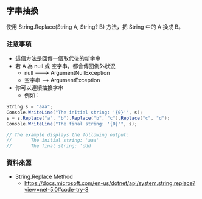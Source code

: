 ## 字串抽換

使用 String.Replace(String A, String? B) 方法，把 String 中的 A 換成 B。

### 注意事項

* 這個方法是回傳一個取代後的新字串
* 若 A 為 null 或 空字串，都會傳回例外狀況
  * null ---> ArgumentNullException
  * 空字串 --> ArgumentException
* 你可以連續抽換字串
  * 例如：

```csharp  
String s = "aaa";
Console.WriteLine("The initial string: '{0}'", s);
s = s.Replace("a", "b").Replace("b", "c").Replace("c", "d");
Console.WriteLine("The final string: '{0}'", s);

// The example displays the following output:
//       The initial string: 'aaa'
//       The final string: 'ddd'
```

### 資料來源

* String.Replace Method
  * https://docs.microsoft.com/en-us/dotnet/api/system.string.replace?view=net-5.0#code-try-8